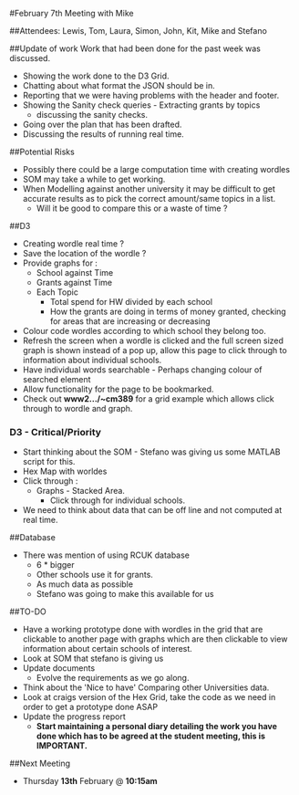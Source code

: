 #February 7th Meeting with Mike

##Attendees:
Lewis, Tom, Laura, Simon, John, Kit, Mike and Stefano

##Update of work
Work that had been done for the past week was discussed.

* Showing the work done to the D3 Grid.
* Chatting about what format the JSON should be in.
* Reporting that we were having problems with the header and footer.
* Showing the Sanity check queries  - Extracting grants by topics
	* discussing the sanity checks.
* Going over the plan that has been drafted.
* Discussing the results of running real time.

##Potential Risks
* Possibly there could be a large computation time with creating wordles
* SOM may take a while to get working.
* When Modelling against another university it may be difficult to get accurate results as to pick the correct amount/same topics in a list.
	* Will it be good to compare this or a waste of time ?

##D3
* Creating wordle real time ?
* Save the location of the wordle ?
* Provide graphs for : 
	* School against Time
	* Grants against Time
	* Each Topic
		* Total spend for HW divided by each school
		* How the grants are doing in terms of money granted, checking for areas that are increasing or decreasing
* Colour code wordles according to which school they belong too.
* Refresh the screen when a wordle is clicked and the full screen sized graph is shown instead of a pop up, allow this page to click through to information about individual schools.
* Have individual words searchable - Perhaps changing colour of searched element
* Allow functionality for the page to be bookmarked.
* Check out **www2.../~cm389** for a grid example which allows click through to wordle and graph.

### D3 - Critical/Priority
* Start thinking about the SOM - Stefano was giving us some MATLAB script for this.
* Hex Map with worldes
* Click through :
	* Graphs - Stacked Area.
		* Click through for individual schools.
* We need to think about data that can be off line and not computed at real time.

##Database
* There was mention of using RCUK database
	* 6 * bigger
	* Other schools use it for grants.
	* As much data as possible
	* Stefano was going to make this available for us

##TO-DO
* Have a working prototype done with wordles in the grid that are clickable to another page with graphs which are then clickable to view information about certain schools of interest.
* Look at SOM that stefano is giving us
* Update documents
	* Evolve the requirements as we go along.
* Think about the 'Nice to have' Comparing other Universities data.
* Look at craigs version of the Hex Grid, take the code as we need in order to get a prototype done ASAP
* Update the progress report
	* **Start maintaining a personal diary detailing the work you have done which has to be agreed at the student meeting, this is IMPORTANT.**

##Next Meeting
* Thursday **13th** February @ **10:15am**
